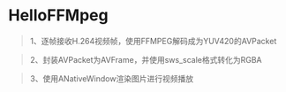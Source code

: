 # HelloFFMpeg
>1、逐帧接收H.264视频帧，使用FFMPEG解码成为YUV420的AVPacket

>2、封装AVPacket为AVFrame，并使用sws_scale格式转化为RGBA

>3、使用ANativeWindow渲染图片进行视频播放
